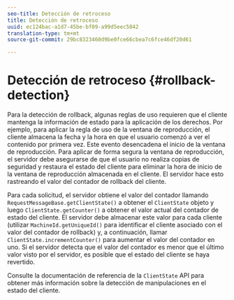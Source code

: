 ```yaml
---
seo-title: Detección de retroceso
title: Detección de retroceso
uuid: ec124bac-a1d7-45be-bf09-a99d5eec5042
translation-type: tm+mt
source-git-commit: 29bc8323460d9be0fce66cbea7c6fce46df20d61

---
```



# Detección de retroceso {#rollback-detection}

Para la detección de rollback, algunas reglas de uso requieren que el cliente mantenga la información de estado para la aplicación de los derechos. Por ejemplo, para aplicar la regla de uso de la ventana de reproducción, el cliente almacena la fecha y la hora en que el usuario comenzó a ver el contenido por primera vez. Este evento desencadena el inicio de la ventana de reproducción. Para aplicar de forma segura la ventana de reproducción, el servidor debe asegurarse de que el usuario no realiza copias de seguridad y restaura el estado del cliente para eliminar la hora de inicio de la ventana de reproducción almacenada en el cliente. El servidor hace esto rastreando el valor del contador de rollback del cliente.

Para cada solicitud, el servidor obtiene el valor del contador llamando `RequestMessageBase.getClientState()` a obtener el `ClientState` objeto y luego `ClientState.getCounter()` a obtener el valor actual del contador de estado del cliente. El servidor debe almacenar este valor para cada cliente (utilizar `MachineId.getUniqueId()` para identificar el cliente asociado con el valor del contador de rollback) y, a continuación, llamar `ClientState.incrementCounter()` para aumentar el valor del contador en uno. Si el servidor detecta que el valor del contador es menor que el último valor visto por el servidor, es posible que el estado del cliente se haya revertido.

Consulte la documentación de referencia de la `ClientState` API para obtener más información sobre la detección de manipulaciones en el estado del cliente.
